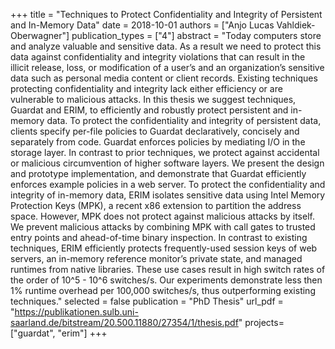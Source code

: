 +++
title = "Techniques to Protect Confidentiality and Integrity of Persistent and In-Memory Data"
date = 2018-10-01
authors = ["Anjo Lucas Vahldiek-Oberwagner"]
publication_types = ["4"]
abstract = "Today computers store and analyze valuable and sensitive data. As a result we need to protect this data against confidentiality and integrity violations that can result in the illicit release, loss, or modification of a user’s and an organization’s sensitive data such as personal media content or client records. Existing techniques protecting confidentiality and integrity lack either efficiency or are vulnerable to malicious attacks. In this thesis we suggest techniques, Guardat and ERIM, to efficiently and robustly protect persistent and in-memory data. To protect the confidentiality and integrity of persistent data, clients specify per-file policies to Guardat declaratively, concisely and separately from code. Guardat enforces policies by mediating I/O in the storage layer. In contrast to prior techniques, we protect against accidental or malicious circumvention of higher software layers. We present the design and prototype implementation, and demonstrate that Guardat efficiently enforces example policies in a web server. To protect the confidentiality and integrity of in-memory data, ERIM isolates sensitive data using Intel Memory Protection Keys (MPK), a recent x86 extension to partition the address space. However, MPK does not protect against malicious attacks by itself. We prevent malicious attacks by combining MPK with call gates to trusted entry points and ahead-of-time binary inspection. In contrast to existing techniques, ERIM efficiently protects frequently-used session keys of web servers, an in-memory reference monitor’s private state, and managed runtimes from native libraries. These use cases result in high switch rates of the order of 10^5 - 10^6 switches/s. Our experiments demonstrate less then 1% runtime overhead per 100,000 switches/s, thus outperforming existing techniques."
selected = false
publication = "PhD Thesis"
url_pdf = "https://publikationen.sulb.uni-saarland.de/bitstream/20.500.11880/27354/1/thesis.pdf"
projects=["guardat", "erim"]
+++

